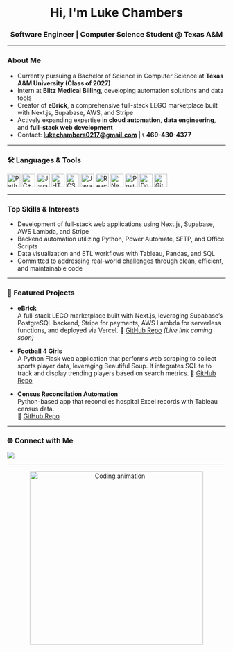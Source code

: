 <!-- GitHub Profile README Template -->

<h1 align="center">Hi, I'm Luke Chambers</h1>
<h3 align="center">Software Engineer | Computer Science Student @ Texas A&M</h3>

---

### About Me
- Currently pursuing a Bachelor of Science in Computer Science at **Texas A&M University (Class of 2027)**
- Intern at **Blitz Medical Billing**, developing automation solutions and data tools
- Creator of **eBrick**, a comprehensive full-stack LEGO marketplace built with Next.js, Supabase, AWS, and Stripe
- Actively expanding expertise in **cloud automation**, **data engineering**, and **full-stack web development**
- Contact: **lukechambers0217@gmail.com** | 📞 **469-430-4377**

---

### 🛠 Languages & Tools
<p align="left">
  <img src="https://cdn.jsdelivr.net/gh/devicons/devicon/icons/python/python-original.svg" height="30" alt="Python" />
  <img src="https://cdn.jsdelivr.net/gh/devicons/devicon/icons/cplusplus/cplusplus-original.svg" height="30" alt="C++" />
  <img src="https://cdn.jsdelivr.net/gh/devicons/devicon/icons/java/java-original.svg" height="30" alt="Java" />
  <img src="https://cdn.jsdelivr.net/gh/devicons/devicon/icons/html5/html5-original.svg" height="30" alt="HTML5" />
  <img src="https://cdn.jsdelivr.net/gh/devicons/devicon/icons/css3/css3-original.svg" height="30" alt="CSS3" />
  <img src="https://cdn.jsdelivr.net/gh/devicons/devicon/icons/javascript/javascript-original.svg" height="30" alt="JavaScript" />
  <img src="https://cdn.jsdelivr.net/gh/devicons/devicon/icons/react/react-original.svg" height="30" alt="React" />
  <img src="https://cdn.jsdelivr.net/gh/devicons/devicon/icons/nextjs/nextjs-original.svg" height="30" alt="Next.js" />
  <img src="https://cdn.jsdelivr.net/gh/devicons/devicon/icons/postgresql/postgresql-original.svg" height="30" alt="PostgreSQL" />
  <img src="https://cdn.jsdelivr.net/gh/devicons/devicon/icons/docker/docker-original.svg" height="30" alt="Docker" />
  <img src="https://cdn.jsdelivr.net/gh/devicons/devicon/icons/git/git-original.svg" height="30" alt="Git" />
</p>

---

### Top Skills & Interests
- Development of full-stack web applications using Next.js, Supabase, AWS Lambda, and Stripe
- Backend automation utilizing Python, Power Automate, SFTP, and Office Scripts
- Data visualization and ETL workflows with Tableau, Pandas, and SQL
- Committed to addressing real-world challenges through clean, efficient, and maintainable code

---

### 📂 Featured Projects
- **eBrick**  
   A full-stack LEGO marketplace built with Next.js, leveraging Supabase’s PostgreSQL backend, Stripe for payments, AWS Lambda for serverless functions, and deployed via Vercel.
  🔗 [GitHub Repo](https://github.com/lukechambers5/eBrick) *(Live link coming soon)*
  
- **Football 4 Girls**  
  A Python Flask web application that performs web scraping to collect sports player data, leveraging Beautiful Soup. It integrates SQLite to track and display trending players based on search metrics.
  🔗 [GitHub Repo](https://github.com/lukechambers5/football4girls)

- **Census Reconcilation Automation**  
  Python-based app that reconciles hospital Excel records with Tableau census data.  
  🔗 [GitHub Repo](https://github.com/lukechambers5/Census-Reconciliation)

---

### 🌐 Connect with Me
<p align="left">
  <a href="https://linkedin.com/in/lukechambers5" target="_blank"><img src="https://img.shields.io/badge/LinkedIn-blue?logo=linkedin&style=for-the-badge" /></a>
</p>

---

<p align="center">
  <img src="https://raw.githubusercontent.com/lukechambers5/lukechambers5/main/assets/code.gif" width="400" alt="Coding animation" />
</p>
